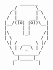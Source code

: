 <pre>
            _______
         _/       \_
        / |       | \
       /  |__   __|  \
      |__/((o| |o))\__|
      |      | |      |
      |\     |_|     /|
      | \           / |
       \| /  ___  \ |/
        \ | / _ \ | /
         \_________/
          _|_____|_
     ____|_________|____
</pre>
